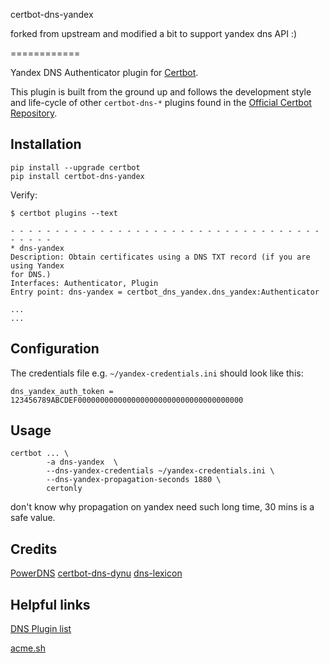 certbot-dns-yandex

forked from upstream and modified a bit to support yandex dns API :)

============

Yandex DNS Authenticator plugin for [Certbot](https://certbot.eff.org/).

This plugin is built from the ground up and follows the development style and life-cycle
of other `certbot-dns-*` plugins found in the
[Official Certbot Repository](https://github.com/certbot/certbot).

Installation
------------

```
pip install --upgrade certbot
pip install certbot-dns-yandex
```

Verify:

```
$ certbot plugins --text

- - - - - - - - - - - - - - - - - - - - - - - - - - - - - - - - - - - - - - - -
* dns-yandex
Description: Obtain certificates using a DNS TXT record (if you are using Yandex
for DNS.)
Interfaces: Authenticator, Plugin
Entry point: dns-yandex = certbot_dns_yandex.dns_yandex:Authenticator

...
...
```

Configuration
-------------

The credentials file e.g. `~/yandex-credentials.ini` should look like this:

```
dns_yandex_auth_token = 123456789ABCDEF0000000000000000000000000000000000000
```

Usage
-----



```
certbot ... \
        -a dns-yandex  \
        --dns-yandex-credentials ~/yandex-credentials.ini \
        --dns-yandex-propagation-seconds 1880 \
        certonly
```

don't know why propagation on yandex need such long time, 30 mins is a safe value.


Credits
--------
[PowerDNS](https://github.com/pan-net-security/certbot-dns-powerdns)
[certbot-dns-dynu](https://github.com/bikram990/certbot-dns-dynu)
[dns-lexicon](https://github.com/AnalogJ/lexicon)

Helpful links
--------

[DNS Plugin list](https://certbot.eff.org/docs/using.html?highlight=dns#dns-plugins)

[acme.sh](https://github.com/acmesh-official/acme.sh)






